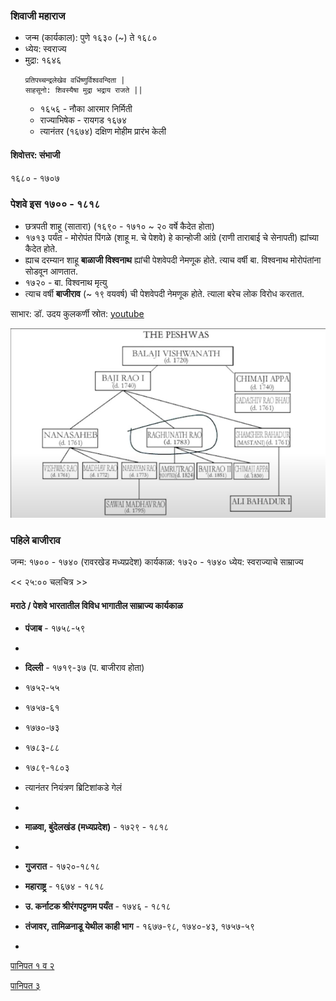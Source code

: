 
### शिवाजी महाराज
- जन्म (कार्यकाल): पुणे १६३० (~) ते १६८० 
- ध्येय: स्वराज्य
- मुद्रा: १६४६
  ```
  प्रतिपच्चन्द्रलेखेव वर्धिष्णुर्विश्ववन्दिता |
  साहसूनो: शिवस्यैषा मुद्रा भद्राय राजते ||
  ```
  - १६५६ - नौका आरमार निर्मिती
  - राज्याभिषेक - रायगड १६७४
  - त्यानंतर (१६७४) दक्षिण मोहीम प्रारंभ केली

 #### शिवोत्तर: संभाजी
 १६८० - १७०७ 

### पेशवे इस १७०० - १८१८

- छत्रपती शाहू (सातारा) (१६९० - १७१० ~ २० वर्षे कैदेत होता)
- १७१३ पर्यंत - मोरोपंत पिंगळे (शाहू म. चे पेशवे) हे कान्होजी आंग्रे (राणी ताराबाई चे सेनापती) ह्यांच्या कैदेत होते.
- ह्याच दरम्यान शाहू **बाळाजी विश्वनाथ** ह्यांची पेशवेपदी नेमणूक होते. त्याच वर्षी बा. विश्वनाथ मोरोपंतांना सोडवून आणतात.
- १७२० - बा. विश्वनाथ मृत्यु
- त्याच वर्षी **बाजीराव** (~ १९ वयवर्ष) ची पेशवेपदी नेमणूक होते. त्याला बरेच लोक विरोध करतात.

साभार: डॉ. उदय कुलकर्णी स्रोत: [youtube](https://www.youtube.com/watch?v=gHCwplqaqAM)

![peshve family tree](./peshwa-f-tree.png)

### पहिले बाजीराव 
जन्म: १७०० - १७४० (रावरखेड मध्यप्रदेश)
कार्यकाळ: १७२० - १७४० 
ध्येय: स्वराज्याचे साम्राज्य

<< २५:०० चलचित्र   >>

#### मराठे / **पेशवे** भारतातील विविध भागातील साम्राज्य कार्यकाळ

- **पंजाब** - १७५८-५९
- 
- **दिल्ली** - १७१९-३७ (प. बाजीराव होता)
-   १७५२-५५
-   १७५७-६१
-   १७७०-७३
-   १७८३-८८
-   १७८९-१८०३
-   त्यानंतर नियंत्रण ब्रिटिशांकडे गेलं
-   
-   **माळवा, बुंदेलखंड (मध्यप्रदेश)** - १७२९ - १८१८
-   
-   **गुजरात** - १७२०-१८१८

-   **महाराष्ट्र** - १६७४ - १८१८

-   **उ. कर्नाटक श्रीरंगपट्टणम पर्यंत** - १७४६ - १८१८

-   **तंजावर, तामिळनाडू येथील काही भाग** - १६७७-९८, १७४०-४३, १७५७-५९
-   

[पानिपत १ व २ ](./paanipat1n2)

[पानिपत ३](./paanipat3)
